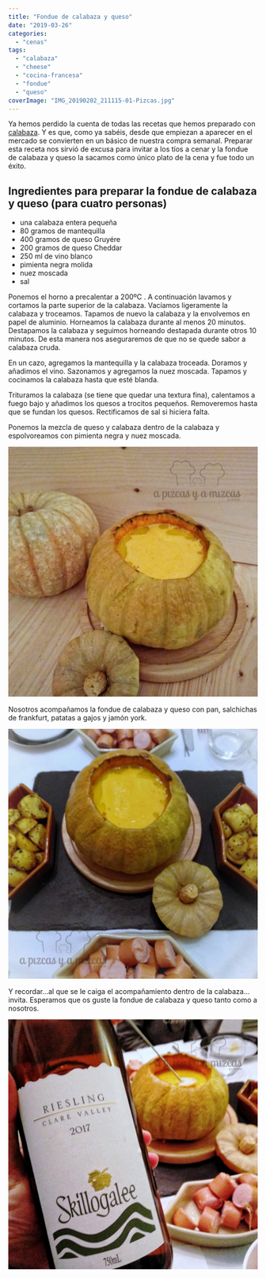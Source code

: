```yaml
---
title: "Fondue de calabaza y queso"
date: "2019-03-26"
categories:
  - "cenas"
tags:
  - "calabaza"
  - "cheese"
  - "cocina-francesa"
  - "fondue"
  - "queso"
coverImage: "IMG_20190202_211115-01-Pizcas.jpg"
---
```


Ya hemos perdido la cuenta de todas las recetas que hemos preparado con [calabaza](/?s=calabaza). Y es que, como ya sabéis, desde que empiezan a aparecer en el mercado se convierten en un básico de nuestra compra semanal. Preparar esta receta nos sirvió de excusa para invitar a los tíos a cenar y la fondue de calabaza y queso la sacamos como único plato de la cena y fue todo un éxito.

## Ingredientes para preparar la fondue de calabaza y queso (para cuatro personas)

- una calabaza entera pequeña
- 80 gramos de mantequilla
- 400 gramos de queso Gruyére
- 200 gramos de queso Cheddar
- 250 ml de vino blanco
- pimienta negra molida
- nuez moscada
- sal

Ponemos el horno a precalentar a 200ºC . A continuación lavamos y cortamos la parte superior de la calabaza. Vacíamos ligeramente la calabaza y troceamos. Tapamos de nuevo la calabaza y la envolvemos en papel de aluminio. Horneamos la calabaza durante al menos 20 minutos. Destapamos la calabaza y seguimos horneando destapada durante otros 10 minutos. De esta manera nos aseguraremos de que no se quede sabor a calabaza cruda.

En un cazo, agregamos la mantequilla y la calabaza troceada. Doramos y añadimos el vino. Sazonamos y agregamos la nuez moscada. Tapamos y cocinamos la calabaza hasta que esté blanda.

Trituramos la calabaza (se tiene que quedar una textura fina), calentamos a fuego bajo y añadimos los quesos a trocitos pequeños. Removeremos hasta que se fundan los quesos. Rectificamos de sal si hiciera falta.

Ponemos la mezcla de queso y calabaza dentro de la calabaza y espolvoreamos con pimienta negra y nuez moscada.

![](images/IMG_20190202_211115-01-Pizcas-1024x1024.jpg)

Nosotros acompañamos la fondue de calabaza y queso con pan, salchichas de frankfurt, patatas a gajos y jamón york.

![](images/IMG_20190202_211215-01-Pizcas-1024x1024.jpg)

Y recordar...al que se le caiga el acompañamiento dentro de la calabaza... invita. Esperamos que os guste la fondue de calabaza y queso tanto como a nosotros.

![](images/IMG_20190202_212115-01-01-Pizcas-1024x1024.jpg)
